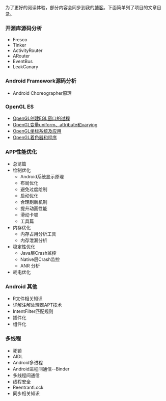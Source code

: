 为了更好的阅读体验，部分内容会同步到我的[博客](https://hningoba.github.io/ )。下面简单列了项目的文章目录。


### 开源库源码分析

* Fresco
* Tinker
* ActivityRouter
* ARouter
* EventBus
* LeakCanary

### Android Framework源码分析

* Android Choreographer原理

### OpenGL ES

* [OpenGL创建EGL窗口的过程](https://github.com/hningoba/KnowledgeSummary/blob/master/OpenGL系列/OpenGL%E5%88%9B%E5%BB%BAEGL%E7%AA%97%E5%8F%A3%E7%9A%84%E8%BF%87%E7%A8%8B.md)
* [OpenGL变量uniform、attribute和varying](https://github.com/hningoba/KnowledgeSummary/blob/master/OpenGL系列/OpenGL%E5%8F%98%E9%87%8Funiform%E3%80%81attribute%E5%92%8Cvarying.md)
* [OpenGL坐标系统及应用](https://github.com/hningoba/KnowledgeSummary/blob/master/OpenGL系列/OpenGL%E5%9D%90%E6%A0%87%E7%B3%BB%E7%BB%9F.md)
* [OpenGL着色器和程序](https://github.com/hningoba/KnowledgeSummary/blob/master/OpenGL系列/OpenGL%E7%9D%80%E8%89%B2%E5%99%A8%E5%92%8C%E7%A8%8B%E5%BA%8F.md)

### APP性能优化

* 总览篇
* 绘制优化
  * Android系统显示原理
  * 布局优化
  * 避免过度绘制
  * 启动优化
  * 合理刷新机制
  * 提升动画性能
  * 滑动卡顿
  * 工具篇	
* 内存优化
	* 内存占用分析工具
	* 内存泄漏分析
* 稳定性优化
	* Java层Crash监控
	* Native层Crash监控
	* ANR 分析
* 耗电优化


### Android 其他

* R文件相关知识
* 详解注解处理器APT技术
* IntentFilter匹配规则
* 插件化
* 组件化

### 多线程

* 死锁
* AIDL	
* Android多进程
* Android进程间通信--Binder
* 多线程间通信
* 线程安全
* ReentrantLock
* 同步相关知识

